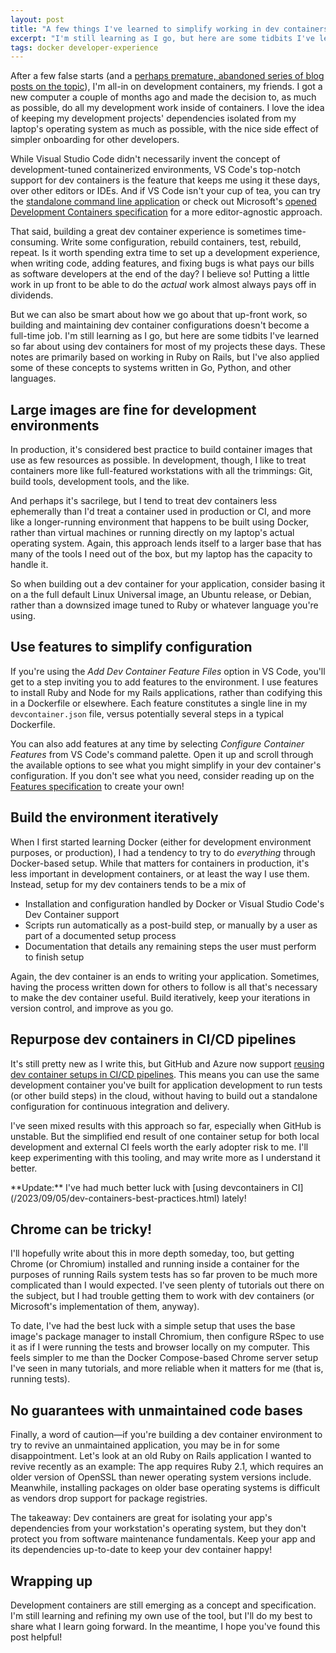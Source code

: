 ```yaml
---
layout: post
title: "A few things I've learned to simplify working in dev containers"
excerpt: "I'm still learning as I go, but here are some tidbits I've learned so far about using dev containers for most of my software projects these days."
tags: docker developer-experience
---
```


After a few false starts (and a [perhaps premature, abandoned series of blog posts on the topic](/2021/02/14/docker-devcontainer-series-intro.html)), I'm all-in on development containers, my friends. I got a new computer a couple of months ago and made the decision to, as much as possible, do all my development work inside of containers. I love the idea of keeping my development projects' dependencies isolated from my laptop's operating system as much as possible, with the nice side effect of simpler onboarding for other developers.

While Visual Studio Code didn't necessarily invent the concept of development-tuned containerized environments, VS Code's top-notch support for dev containers is the feature that keeps me using it these days, over other editors or IDEs. And if VS Code isn't your cup of tea, you can try the [standalone command line application](https://github.com/devcontainers/cli) or check out Microsoft's [opened Development Containers specification](https://containers.dev) for a more editor-agnostic approach.

That said, building a great dev container experience is sometimes time-consuming. Write some configuration, rebuild containers, test, rebuild, repeat. Is it worth spending extra time to set up a development experience, when writing code, adding features, and fixing bugs is what pays our bills as software developers at the end of the day? I believe so! Putting a little work in up front to be able to do the *actual* work almost always pays off in dividends.

But we can also be smart about how we go about that up-front work, so building and maintaining dev container configurations doesn't become a full-time job. I'm still learning as I go, but here are some tidbits I've learned so far about using dev containers for most of my projects these days. These notes are primarily based on working in Ruby on Rails, but I've also applied some of these concepts to systems written in Go, Python, and other languages.

## Large images are fine for development environments

In production, it's considered best practice to build container images that use as few resources as possible. In development, though, I like to treat containers more like full-featured workstations with all the trimmings: Git, build tools, development tools, and the like.

And perhaps it's sacrilege, but I tend to treat dev containers less ephemerally than I'd treat a container used in production or CI, and more like a longer-running environment that happens to be built using Docker, rather than virtual machines or running directly on my laptop's actual operating system. Again, this approach lends itself to a larger base that has many of the tools I need out of the box, but my laptop has the capacity to handle it.

So when building out a dev container for your application, consider basing it on a the full default Linux Universal image, an Ubuntu release, or Debian, rather than a downsized image tuned to Ruby or whatever language you're using.

## Use features to simplify configuration

If you're using the *Add Dev Container Feature Files* option in VS Code, you'll get to a step inviting you to add features to the environment. I use features to install Ruby and Node for my Rails applications, rather than codifying this in a Dockerfile or elsewhere. Each feature constitutes a single line in my `devcontainer.json` file, versus potentially several steps in a typical Dockerfile.

You can also add features at any time by selecting *Configure Container Features* from VS Code's command palette. Open it up and scroll through the available options to see what you might simplify in your dev container's configuration. If you don't see what you need, consider reading up on the [Features specification](https://containers.dev/implementors/features/) to create your own!

## Build the environment iteratively

When I first started learning Docker (either for development environment purposes, or production), I had a tendency to try to do _everything_ through Docker-based setup. While that matters for containers in production, it's less important in development containers, or at least the way I use them. Instead, setup for my dev containers tends to be a mix of

- Installation and configuration handled by Docker or Visual Studio Code's Dev Container support
- Scripts run automatically as a post-build step, or manually by a user as part of a documented setup process
- Documentation that details any remaining steps the user must perform to finish setup

Again, the dev container is an ends to writing your application. Sometimes, having the process written down for others to follow is all that's necessary to make the dev container useful. Build iteratively, keep your iterations in version control, and improve as you go.

## Repurpose dev containers in CI/CD pipelines

It's still pretty new as I write this, but GitHub and Azure now support [reusing dev container setups in CI/CD pipelines](https://github.com/devcontainers/ci). This means you can use the same development container you've built for application development to run tests (or other build steps) in the cloud, without having to build out a standalone configuration for continuous integration and delivery.

I've seen mixed results with this approach so far, especially when GitHub is unstable. But the simplified end result of one container setup for both local development and external CI feels worth the early adopter risk to me. I'll keep experimenting with this tooling, and may write more as I understand it better.

<div class="alert alert-info" markdown="1">
**Update:** I've had much better luck with [using devcontainers in CI](/2023/09/05/dev-containers-best-practices.html) lately!
</div>

## Chrome can be tricky!

I'll hopefully write about this in more depth someday, too, but getting Chrome (or Chromium) installed and running inside a container for the purposes of running Rails system tests has so far proven to be much more complicated than I would expected. I've seen plenty of tutorials out there on the subject, but I had trouble getting them to work with dev containers (or Microsoft's implementation of them, anyway).

To date, I've had the best luck with a simple setup that uses the base image's package manager to install Chromium, then configure RSpec to use it as if I were running the tests and browser locally on my computer. This feels simpler to me than the Docker Compose-based Chrome server setup I've seen in many tutorials, and more reliable when it matters for me (that is, running tests).

## No guarantees with unmaintained code bases

Finally, a word of caution—if you're building a dev container environment to try to revive an unmaintained application, you may be in for some disappointment. Let's look at an old Ruby on Rails application I wanted to revive recently as an example: The app requires Ruby 2.1, which requires an older version of OpenSSL than newer operating system versions include. Meanwhile, installing packages on older base operating systems is difficult as vendors drop support for package registries.

The takeaway: Dev containers are great for isolating your app's dependencies from your workstation's operating system, but they don't protect you from software maintenance fundamentals. Keep your app and its dependencies up-to-date to keep your dev container happy!

## Wrapping up

Development containers are still emerging as a concept and specification. I'm still learning and refining my own use of the tool, but I'll do my best to share what I learn going forward. In the meantime, I hope you've found this post helpful!
